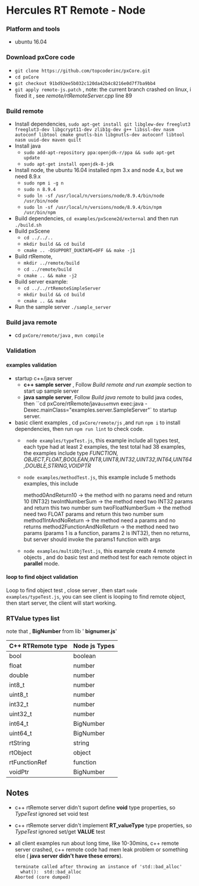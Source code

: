 # Hercules RT Remote - Node

### Platform and tools

- ubuntu 16.04

### Download pxCore code

-  `git clone https://github.com/topcoderinc/pxCore.git`
-  `cd pxCore`
-  `git checkout 91bd92ee5b032c120da42b4c8216e0d7f7ba9bb4`
-  `git apply remote-js.patch` , note: the current branch crashed on linux, i fixed it , see *remote/rtRemoteServer.cpp* line 89



### Build remote

* Install dependencies,  `sudo apt-get install git libglew-dev freeglut3 freeglut3-dev libgcrypt11-dev zlib1g-dev g++ libssl-dev nasm autoconf libtool cmake gnutls-bin libgnutls-dev autoconf libtool nasm uuid-dev maven quilt`
* Install java
   * `sudo add-apt-repository ppa:openjdk-r/ppa && sudo apt-get update`
   * `sudo apt-get install openjdk-8-jdk`
* Install node, the ubuntu 16.04 installed npm 3.x and node 4.x, but we need 8.9.x
   * `sudo npm i -g n`
   * `sudo n 8.9.4`
   * `sudo ln -sf /usr/local/n/versions/node/8.9.4/bin/node /usr/bin/node`
   * `sudo ln -sf /usr/local/n/versions/node/8.9.4/bin/npm /usr/bin/npm`
* Build dependencies,  `cd examples/pxScene2d/external` and then run `./build.sh`
* Build pxScene
  * `cd ../../..`
  * `mkdir build && cd build`
  * `cmake .. -DSUPPORT_DUKTAPE=OFF && make -j1`
* Build rtRemote,
   * `mkdir ../remote/build `
   * `cd ../remote/build `
   * `cmake .. && make -j2`
* Build server example:
  * `cd ../../rtRemoteSimpleServer`
  * `mkdir build && cd build`
  * `cmake .. && make`
* Run the sample server `./sample_server`



### Build java remote

- cd `pxCore/remote/java` , `mvn compile`



### Validation

#### examples validation

* startup c++/java server
  * **c++ sample server** , Follow *Build remote and run example* section to start up sample server
  * **java sample server**, Follow *Build java remote* to build java codes, then ``cd pxCore/rtRemote/java` use `mvn exec:java -Dexec.mainClass="examples.server.SampleServer"` to startup server.
* basic client examples , cd `pxCore/remote/js` ,and run `npm i` to install dependencies, then run `npm run lint` to check code.
  * ` node examples/typeTest.js`, this example include all types test, each type had at least 2 examples,  the test total had 38 examples, the examples include type *FUNCTION, OBJECT,FLOAT,BOOLEAN,INT8,UINT8,INT32,UINT32,INT64,UINT64,DOUBLE,STRING,VOIDPTR*

  * `node examples/methodTest.js`, this example include 5 methods examples, this include

    method0AndReturn10 -> the method with no params need and return 10 (INT32)
    twoIntNumberSum -> the method need two INT32 params and return this two number sum
    twoFloatNumberSum -> the method need two FLOAT params and return this two number sum
    method1IntAndNoReturn -> the method need a params and no returns
    method2FunctionAndNoReturn -> the method need two params (params 1 is a function, params 2 is INT32), then no returns, but server should invoke the params1 function with args

  * `node examples/multiObjTest.js`, this example create 4 remote objects , and do basic test and method test for each remote object in **parallel** mode.


#### loop to find object validation

Loop to find object test , close server , then start `node examples/typeTest.js`, you can see client is looping to find remote object, then start server, the client will start working.

### RTValue types list

note that , **BigNumber** from lib ' **bignumer.js**'

| C++ RTRemote type | Node js Types |
| ----------------- | ------------- |
| bool              | boolean       |
| float             | number        |
| double            | number        |
| int8_t            | number        |
| uint8_t           | number        |
| int32_t           | number        |
| uint32_t          | number        |
| int64_t           | BigNumber     |
| uint64_t          | BigNumber     |
| rtString          | string        |
| rtObject          | object        |
| rtFunctionRef     | function      |
| voidPtr           | BigNumber     |



## Notes

- c++ rtRemote server didn't suport define **void** type properties, so *TypeTest* ignored set void test

- c++ rtRemote server didn't implement **RT_valueType** type properties, so *TypeTest* ignored set/get **VALUE** test

- all client examples run about long time, like 10-30mins, c++ remote server crashed, c++ remote code had mem leak problem or something else ( **java server didn't have these errors**).

  ```
  terminate called after throwing an instance of 'std::bad_alloc'
    what():  std::bad_alloc
  Aborted (core dumped)
  ```
